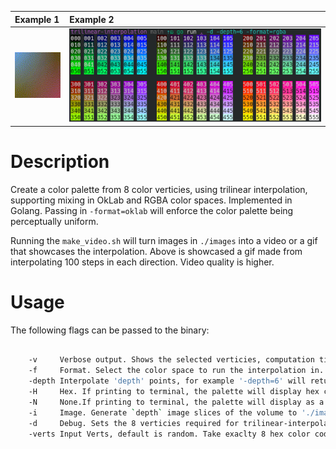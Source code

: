 
| Example 1 | Example 2 |
|:- |:- |
|![example](https://github.com/eitanoid/Trilinear-Interpolation/blob/main/showcase/output.gif) | ![Example2](https://github.com/eitanoid/Trilinear-Interpolation/blob/main/showcase/ansi%20example.png)|

# Description

Create a color palette from 8 color verticies, using trilinear interpolation, supporting mixing in OkLab and RGBA color spaces. Implemented in Golang.
Passing in `-format=oklab` will enforce the color palette being perceptually uniform.

Running the `make_video.sh` will turn images in `./images` into a video or a gif that showcases the interpolation. Above is showcased a gif made from interpolating 100 steps in each direction. Video quality is higher.

# Usage

The following flags can be passed to the binary:

```bash

    -v     Verbose output. Shows the selected verticies, computation time.
    -f     Format. Select the color space to run the interpolation in. Current options are 'oklab' or 'rgba'. Default is rgba
    -depth Interpolate 'depth' points, for example '-depth=6' will return a 6x6x6 volume of points. Default is 6.
    -H     Hex. If printing to terminal, the palette will display hex color codes instead of the indicies.
    -N     None.If printing to terminal, the palette will display as a gradiant. Overrides Hex.                                                                                                                                         
    -i     Image. Generate `depth` image slices of the volume to './images'. If not set will print ansi formatted pallette to the terminal.
    -d     Debug. Sets the 8 verticies required for trilinear-interpolation to predefined values.                                 [0,1]            [4,5]
    -verts Input Verts, default is random. Take exaclty 8 hex color codes from the user seperated by commas parsed as: front face:[2,3] back face: [6,7]. Eg: verts="#ff0000,#00ff00..."
```

